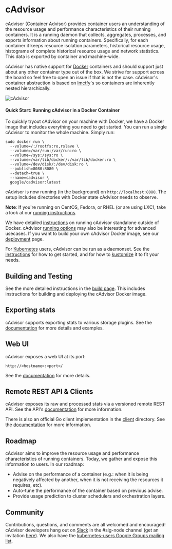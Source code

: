 # cAdvisor

cAdvisor (Container Advisor) provides container users an understanding of the resource usage and performance characteristics of their running containers. It is a running daemon that collects, aggregates, processes, and exports information about running containers. Specifically, for each container it keeps resource isolation parameters, historical resource usage, histograms of complete historical resource usage and network statistics. This data is exported by container and machine-wide.

cAdvisor has native support for [Docker](https://github.com/docker/docker) containers and should support just about any other container type out of the box. We strive for support across the board so feel free to open an issue if that is not the case. cAdvisor's container abstraction is based on [lmctfy](https://github.com/google/lmctfy)'s so containers are inherently nested hierarchically.

![cAdvisor](logo.png "cAdvisor")

#### Quick Start: Running cAdvisor in a Docker Container

To quickly tryout cAdvisor on your machine with Docker, we have a Docker image that includes everything you need to get started. You can run a single cAdvisor to monitor the whole machine. Simply run:

```
sudo docker run \
  --volume=/:/rootfs:ro,rslave \
  --volume=/var/run:/var/run:ro \
  --volume=/sys:/sys:ro \
  --volume=/var/lib/docker/:/var/lib/docker:ro \
  --volume=/dev/disk/:/dev/disk:ro \
  --publish=8080:8080 \
  --detach=true \
  --name=cadvisor \
  google/cadvisor:latest
```

cAdvisor is now running (in the background) on `http://localhost:8080`. The setup includes directories with Docker state cAdvisor needs to observe.

**Note**: If you're running on CentOS, Fedora, or RHEL (or are using LXC), take a look at our [running instructions](docs/running.md).

We have detailed [instructions](docs/running.md#standalone) on running cAdvisor standalone outside of Docker. cAdvisor [running options](docs/runtime_options.md) may also be interesting for advanced usecases. If you want to build your own cAdvisor Docker image, see our [deployment](docs/deploy.md) page.

For [Kubernetes](https://github.com/kubernetes/kubernetes) users, cAdvisor can be run as a daemonset.  See the [instructions](deploy/kubernetes) for how to get started, and for how to [kustomize](https://github.com/kubernetes-sigs/kustomize#kustomize) it to fit your needs.

## Building and Testing

See the more detailed instructions in the [build page](docs/development/build.md). This includes instructions for building and deploying the cAdvisor Docker image.

## Exporting stats

cAdvisor supports exporting stats to various storage plugins. See the [documentation](docs/storage/README.md) for more details and examples.

## Web UI

cAdvisor exposes a web UI at its port:

`http://<hostname>:<port>/`

See the [documentation](docs/web.md) for more details.

## Remote REST API & Clients

cAdvisor exposes its raw and processed stats via a versioned remote REST API. See the API's [documentation](docs/api.md) for more information.

There is also an official Go client implementation in the [client](client/) directory. See the [documentation](docs/clients.md) for more information.

## Roadmap

cAdvisor aims to improve the resource usage and performance characteristics of running containers. Today, we gather and expose this information to users. In our roadmap:
- Advise on the performance of a container (e.g.: when it is being negatively affected by another, when it is not receiving the resources it requires, etc).
- Auto-tune the performance of the container based on previous advise.
- Provide usage prediction to cluster schedulers and orchestration layers.

## Community

Contributions, questions, and comments are all welcomed and encouraged! cAdvisor developers hang out on [Slack](https://kubernetes.slack.com) in the #sig-node channel (get an invitation [here](http://slack.kubernetes.io/)). We also have the [kubernetes-users Google Groups mailing list](https://groups.google.com/forum/#!forum/kubernetes-users).
